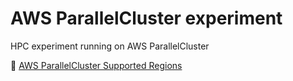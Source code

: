 # AWS ParallelCluster experiment


HPC experiment running on AWS ParallelCluster


:book: [AWS ParallelCluster Supported Regions](https://docs.aws.amazon.com/parallelcluster/latest/ug/supported-regions.html)


